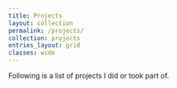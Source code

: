 ```yaml
---
title: Projects 
layout: collection
permalink: /projects/
collection: projects
entries_layout: grid
classes: wide
---
```


Following is a list of projects I did or took part of.
